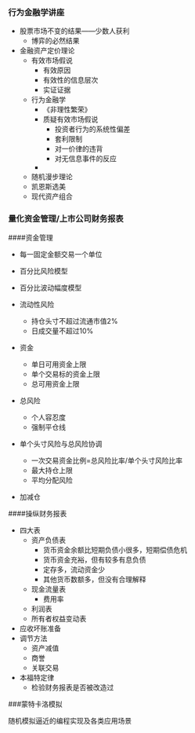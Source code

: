### 行为金融学讲座

* 股票市场不变的结果——少数人获利
  * 博弈的必然结果
* 金融资产定价理论
  * 有效市场假说
    * 有效原因
    * 有效性的信息层次
    * 实证证据
  * 行为金融学
    * 《非理性繁荣》
    * 质疑有效市场假说
      * 投资者行为的系统性偏差
      * 套利限制
      * 对一价律的违背
      * 对无信息事件的反应
    * 
  * 随机漫步理论
  * 凯恩斯选美
  * 现代资产组合

### 量化资金管理/上市公司财务报表

####资金管理

* 每一固定金额交易一个单位

* 百分比风险模型
* 百分比波动幅度模型
* 流动性风险
  * 持仓头寸不超过流通市值2%
  * 日成交量不超过10%
* 资金
  * 单日可用资金上限
  * 单个交易标的资金上限
  * 总可用资金上限
* 总风险
  * 个人容忍度
  * 强制平仓线
* 单个头寸风险与总风险协调
  * 一次交易资金比例=总风险比率/单个头寸风险比率
  * 最大持仓上限
  * 平均分配风险
* 加减仓

####操纵财务报表

* 四大表
  * 资产负债表
    * 货币资金余额比短期负债小很多，短期偿债危机
    * 货币资金充裕，但有较多有息负债
    * 定存多，流动资金少
    * 其他货币数额多，但没有合理解释
  * 现金流量表
    * 费用率
  * 利润表
  * 所有者权益变动表
* 应收坏账准备
* 调节方法
  * 资产减值
  * 商誉
  * 关联交易
* 本福特定律
  * 检验财务报表是否被改造过

###蒙特卡洛模拟

随机模拟逼近的编程实现及各类应用场景